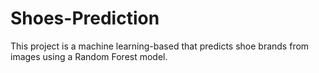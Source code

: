 # Shoes-Prediction
This project is a machine learning-based that predicts shoe brands from images using a Random Forest model. 

